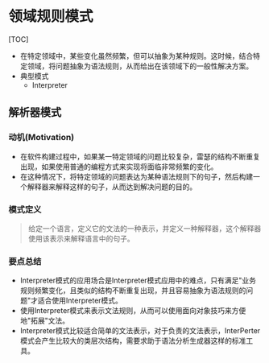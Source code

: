 # 领域规则模式

[TOC]

* 在特定领域中，某些变化虽然频繁，但可以抽象为某种规则。这时候，结合特定领域，将问题抽象为语法规则，从而给出在该领域下的一般性解决方案。
* 典型模式
  * Interpreter

## 解析器模式

### 动机(Motivation)

* 在软件构建过程中，如果某一特定领域的问题比较复杂，雷瑟的结构不断重复出现，如果使用普通的编程方式来实现将面临非常频繁的变化。
* 在这种情况下，将特定领域的问题表达为某种语法规则下的句子，然后构建一个解释器来解释这样的句子，从而达到解决问题的目的。

### 模式定义

> 给定一个语言，定义它的文法的一种表示，并定义一种解释器，这个解释器使用该表示来解释语言中的句子。

### 要点总结

* Interpreter模式的应用场合是Interpreter模式应用中的难点，只有满足"业务规则频繁变化，且类似的结构不断重复出现，并且容易抽象为语法规则的问题"才适合使用Interpreter模式。
* 使用Interpreter模式来表示文法规则，从而可以使用面向对象技巧来方便地"拓展"文法。
* Interpreter模式比较适合简单的文法表示，对于负责的文法表示，InterPerter模式会产生比较大的类层次结构，需要求助于语法分析生成器这样的标准工具。

